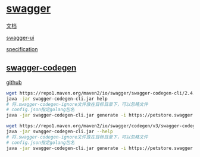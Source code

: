 # [swagger](https://swagger.io/)

[文档](https://swagger.io/docs/)

[swagger-ui](https://swagger.io/docs/open-source-tools/swagger-ui/usage/installation/)

[specification](https://swagger.io/docs/specification/about/)

## [swagger-codegen](https://swagger.io/docs/open-source-tools/swagger-codegen/)

[github](https://github.com/swagger-api/swagger-codegen)

```bash
wget https://repo1.maven.org/maven2/io/swagger/swagger-codegen-cli/2.4.32/swagger-codegen-cli-2.4.32.jar -O swagger-codegen-cli.jar
java -jar swagger-codegen-cli.jar help
# 将.swagger-codegen-ignore文件放在目标目录下，可以忽略文件
# config.json指定golang包名
java -jar swagger-codegen-cli.jar generate -i https://petstore.swagger.io/v2/swagger.json -l go -o ./swagger-gen -c config.json
```

```bash
wget https://repo1.maven.org/maven2/io/swagger/codegen/v3/swagger-codegen-cli/3.0.43/swagger-codegen-cli-3.0.43.jar -O swagger-codegen-cli.jar
java -jar swagger-codegen-cli.jar --help
# 将.swagger-codegen-ignore文件放在目标目录下，可以忽略文件
# config.json指定golang包名
java -jar swagger-codegen-cli.jar generate -i https://petstore.swagger.io/v2/swagger.json -l go -o ./swagger-gen -c config.json
```
